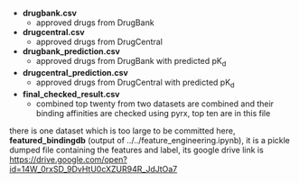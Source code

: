 - **drugbank.csv**
  - approved drugs from DrugBank
- **drugcentral.csv**
  - approved drugs from DrugCentral
- **drugbank_prediction.csv**
  - approved drugs from DrugBank with predicted pK<sub>d</sub>
- **drugcentral_prediction.csv**
  - approved drugs from DrugCentral with predicted pK<sub>d</sub>
- **final_checked_result.csv**
  - combined top twenty from two datasets are combined and their binding affinities are checked using pyrx, top ten are in this file

there is one dataset which is too large to be committed here, **featured_bindingdb** (output of ../../feature_engineering.ipynb), it is a pickle dumped file containing the features and label, its google drive link is https://drive.google.com/open?id=14W_0rxSD_9DvHtU0cXZUR94R_JdJtOa7
